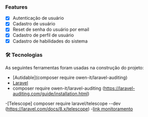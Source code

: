 ### Features

- [x] Autenticação de usuário
- [x] Cadastro de usuário
- [x] Reset de senha do usuário por email
- [x] Cadastro de perfil de usuário
- [x] Cadastro de habilidades do sistema

### 🛠 Tecnologias

As seguintes ferramentas foram usadas na construção do projeto:

- [Autidable](composer require owen-it/laravel-auditing)
- [Laravel](https://laravel.com/)
- composer require owen-it/laravel-auditing (https://laravel-auditing.com/guide/installation.html)

-[Telescope] composer require laravel/telescope --dev (https://laravel.com/docs/8.x/telescope)
-[link monitoramento](localhost:8000/telescope)